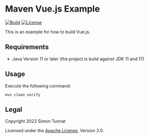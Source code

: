 # Maven Vue.js Example
[![Build](https://github.com/simontunnat/maven-vue-example/workflows/CI/badge.svg)](https://github.com/simontunnat/maven-vue-example/actions?query=workflow%3ACI)
[![License](https://img.shields.io/badge/License-Apache%202.0-blue.svg)](https://opensource.org/licenses/Apache-2.0)

This is an example for how to build Vue.js.

## Requirements
* Java Version 11 or later (the project is build against JDK 11 and 17)

## Usage
Execute the following command:
```
mvn clean verify
```

## Legal
Copyright 2022 Simon Tunnat

Licensed under the [Apache License](LICENSE), Version 2.0.
